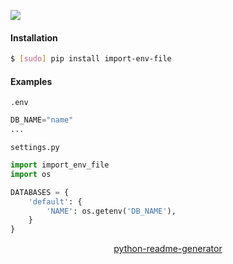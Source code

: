 <!--
https://pypi.org/project/readme-generator/
https://pypi.org/project/python-readme-generator/
-->

[![](https://img.shields.io/pypi/pyversions/import-env-file.svg?longCache=True)](https://pypi.org/project/import-env-file/)

#### Installation
```bash
$ [sudo] pip install import-env-file
```

#### Examples
`.env`
```python
DB_NAME="name"
...
```

`settings.py`
```python
import import_env_file
import os

DATABASES = {
    'default': {
        'NAME': os.getenv('DB_NAME'),
    }
}
```

<p align="center">
    <a href="https://pypi.org/project/python-readme-generator/">python-readme-generator</a>
</p>